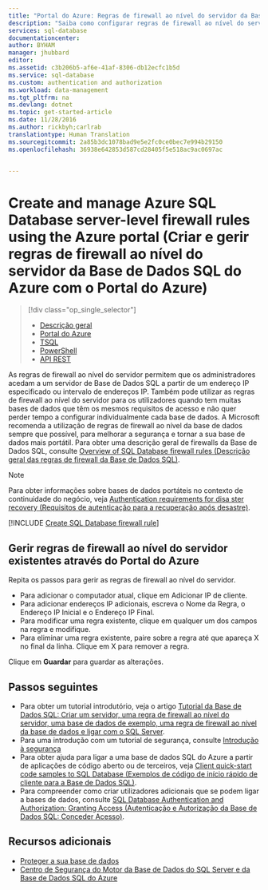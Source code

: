 ```yaml
---
title: "Portal do Azure: Regras de firewall ao nível do servidor da Base de Dados SQL do Azure | Microsoft Docs"
description: "Saiba como configurar regras de firewall ao nível do servidor para endereços IP que acedem ao servidor SQL do Azure através do portal do Azure."
services: sql-database
documentationcenter: 
author: BYHAM
manager: jhubbard
editor: 
ms.assetid: c3b206b5-af6e-41af-8306-db12ecfc1b5d
ms.service: sql-database
ms.custom: authentication and authorization
ms.workload: data-management
ms.tgt_pltfrm: na
ms.devlang: dotnet
ms.topic: get-started-article
ms.date: 11/28/2016
ms.author: rickbyh;carlrab
translationtype: Human Translation
ms.sourcegitcommit: 2a85b3dc1078bad9e5e2fc0ce0bec7e994b29150
ms.openlocfilehash: 36938e642853d587cd28405f5e518ac9ac0697ac


---
```

# <a name="create-and-manage-azure-sql-database-server-level-firewall-rules-using-the-azure-portal"></a>Create and manage Azure SQL Database server-level firewall rules using the Azure portal (Criar e gerir regras de firewall ao nível do servidor da Base de Dados SQL do Azure com o Portal do Azure)
> [!div class="op_single_selector"]
> * [Descrição geral](sql-database-firewall-configure.md)
> * [Portal do Azure](sql-database-configure-firewall-settings.md)
> * [TSQL](sql-database-configure-firewall-settings-tsql.md)
> * [PowerShell](sql-database-configure-firewall-settings-powershell.md)
> * [API REST](sql-database-configure-firewall-settings-rest.md)
> 

As regras de firewall ao nível do servidor permitem que os administradores acedam a um servidor de Base de Dados SQL a partir de um endereço IP especificado ou intervalo de endereços IP. Também pode utilizar as regras de firewall ao nível do servidor para os utilizadores quando tem muitas bases de dados que têm os mesmos requisitos de acesso e não quer perder tempo a configurar individualmente cada base de dados. A Microsoft recomenda a utilização de regras de firewall ao nível da base de dados sempre que possível, para melhorar a segurança e tornar a sua base de dados mais portátil. Para obter uma descrição geral de firewalls da Base de Dados SQL, consulte [Overview of SQL Database firewall rules (Descrição geral das regras de firewall da Base de Dados SQL)](sql-database-firewall-configure.md).

> [!Note]
> Para obter informações sobre bases de dados portáteis no contexto de continuidade do negócio, veja [Authentication requirements for disa ster recovery (Requisitos de autenticação para a recuperação após desastre)](sql-database-geo-replication-security-config.md).
>

[!INCLUDE [Create SQL Database firewall rule](../../includes/sql-database-create-new-server-firewall-portal.md)]

## <a name="manage-existing-server-level-firewall-rules-through-the-azure-portal"></a>Gerir regras de firewall ao nível do servidor existentes através do Portal do Azure
Repita os passos para gerir as regras de firewall ao nível do servidor.

* Para adicionar o computador atual, clique em Adicionar IP de cliente.
* Para adicionar endereços IP adicionais, escreva o Nome da Regra, o Endereço IP Inicial e o Endereço IP Final.
* Para modificar uma regra existente, clique em qualquer um dos campos na regra e modifique.
* Para eliminar uma regra existente, paire sobre a regra até que apareça X no final da linha. Clique em X para remover a regra.

Clique em **Guardar** para guardar as alterações.

## <a name="next-steps"></a>Passos seguintes

- Para obter um tutorial introdutório, veja o artigo [Tutorial da Base de Dados SQL: Criar um servidor, uma regra de firewall ao nível do servidor, uma base de dados de exemplo, uma regra de firewall ao nível da base de dados e ligar com o SQL Server](sql-database-get-started.md).
- Para uma introdução com um tutorial de segurança, consulte [Introdução à segurança](sql-database-control-access-sql-authentication-get-started.md)
- Para obter ajuda para ligar a uma base de dados SQL do Azure a partir de aplicações de código aberto ou de terceiros, veja [Client quick-start code samples to SQL Database (Exemplos de código de início rápido de cliente para a Base de Dados SQL)](https://msdn.microsoft.com/library/azure/ee336282.aspx).
- Para compreender como criar utilizadores adicionais que se podem ligar a bases de dados, consulte [SQL Database Authentication and Authorization: Granting Access (Autenticação e Autorização da Base de Dados SQL: Conceder Acesso)](https://msdn.microsoft.com/library/azure/ee336235.aspx).

## <a name="additional-resources"></a>Recursos adicionais
* [Proteger a sua base de dados](sql-database-security-overview.md)   
* [Centro de Segurança do Motor da Base de Dados do SQL Server e da Base de Dados SQL do Azure](https://msdn.microsoft.com/library/bb510589)   






<!--HONumber=Jan17_HO3-->


